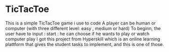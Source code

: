 # TicTacToe
This is a simple TicTacToe game i use to code
A player can be human or computer (with three different level: easy , medium or hard)
To beginn, the user have to input : start <player> <player>: he can choose if he wants to play or watch computer play
I got this project from Hyperskill which is an online learning plattform that gives the student tasks to implement, and this is one of those.
